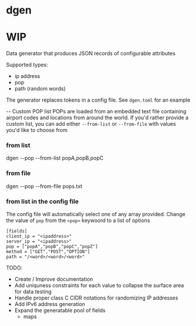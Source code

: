 # dgen


# WIP

Data generator that produces JSON records of configurable attributes

Supported types: 
- ip address
- pop
- path (random words)


The generator replaces tokens in a config file. See `dgen.toml` for an example


--
Custom POP list 
POPs are loaded from an embedded text file containing airport codes and locations from around the world. 
If you'd rather provide a custom list, you can add either `--from-list` or `--from-file` with values you'd like to choose from

### from list
dgen --pop --from-list popA,popB,popC

### from file
dgen --pop --from-file pops.txt

### from list in the config file
The config file will automatically select one of any array provided. Change the value of `pop` from the `<pop>` keywoord to a list of options
```
[fields]
client_ip = "<ipaddress>"
server_ip = "<ipaddress>"
pop = ["popA","popB","popC","popZ"]
method = ["GET","POST","OPTION"]
path = "/<word>/<word>/<word>" 
```


TODO: 

- Create / Improve documentation
- Add uniquness constraints for each value to collapse the surface area for data testing
- Handle proper class C CIDR notations for randomizing IP addresses
- Add IPv6 address generation
- Expand the generatable pool of fields
    - maps
    
